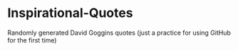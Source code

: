 # Inspirational-Quotes
Randomly generated David Goggins quotes (just a practice for using GitHub for the first time)
